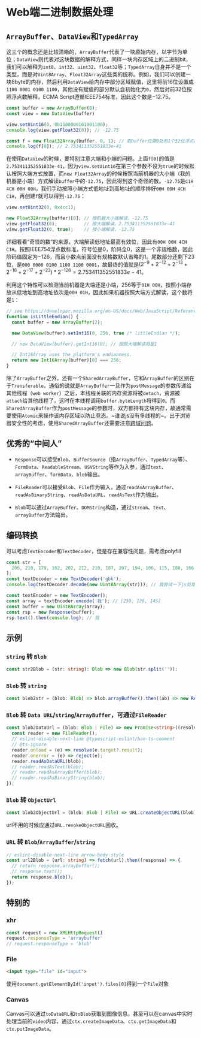 # Web端二进制数据处理

## `ArrayBuffer`、`DataView`和`TypedArray`

这三个的概念还是比较清晰的，`ArrayBuffer`代表了一块原始内存，以字节为单位；`DataView`则代表对这块数据的解释方式，同样一块内存区域上的二进制bit，我们可以解释为`int8`、`int32`、`uint32`、`float32`等；`TypedArray`自身并不是一个类型，而是对`Uint8Array`、`Float32Array`这些类的统称。例如，我们可以创建一块8byte的内存，然后利用`DataView`给内存中部分区域赋值，这里将前16位设置成`1100 0001 0100 1100`，其他没有赋值的部分默认会初始化为`0`，然后对前32位按照浮点数解释，ECMA Script遵循IEEE754标准，因此这个数是$-12.75$。

```js
const buffer = new ArrayBuffer(8);
const view = new DataView(buffer)

view.setUint16(0, 0b1100000101001100);
console.log(view.getFloat32(0)); // -12.75

const f = new Float32Array(buffer, 0, 1); // 取buffer位置0处的1个32位浮点数，即将buffer前32位解释为浮点数
console.log(f[0]); // 2.753411352551833e-41
```

在使用`DataView`的时候，要特别注意大端和小端的问题。上面`f[0]`的值是`2.753411352551833e-41`，因为`view.setUint16`在第三个参数不设为`true`的时候默认按照大端方式放置，而`new Float32Array`的时候按照当前机器的大小端（我的机器是小端）方式解读`buffer`中的`-12.75`，因此得到这个奇怪的数。`-12.75`是`C1H 4CH 00H 00H`，我们手动按照小端方式低地址到高地址的顺序排好`00H 00H 4CH C1H`，再创建`f`就可以得到`-12.75`：

```js 
view.setUint32(0, 0x4cc1);

new Float32Array(buffer)[0]; // 按机器大小端解读，-12.75
view.getFloat32(0);          // 按大端解读，2.753411352551833e-41
view.getFloat32(0, true);    // 按小端解读，-12.75
```

详细看看“奇怪的数”的来源，大端解读低地址最高有效位，因此有`00H 00H 4CH C1H`。按照IEEE754浮点数标准，符号位是0，阶码全0，这是一个非规格数，因此阶码值固定为$-126$，而且小数点前面没有规格数默认省略的$1$。尾数部分还剩下23位，是`000 0000 0100 1100 1100 0001`，故最终的值就是$(2^{-9}+2^{-12}+2^{-13}+2^{-16}+2^{-17}+2^{-23}) * 2^{-126} = 2.753411352551833e-41$。

利用这个特性可以检测当前机器是大端还是小端，256等于`01H 00H`，按照小端存放从低地址到高地址依次是`00H 01H`，因此如果机器按照大端方式解读，这个数将是`1`：

```js
// see https://developer.mozilla.org/en-US/docs/Web/JavaScript/Reference/Global_Objects/DataView
function isLittleEndian() {
  const buffer = new ArrayBuffer(2);

  new DataView(buffer).setInt16(0, 256, true /* littleEndian */);

  // new DataView(buffer).getInt16(0); // 按照大端解读将是1

  // Int16Array uses the platform's endianness.
  return new Int16Array(buffer)[0] === 256;
}
```


除了`ArrayBuffer`之外，还有一个`SharedArrayBuffer`，它和`ArrayBuffer`的区别在于`Transferable`。通俗的说就是`ArrayBuffer`一旦作为`postMessage`的参数传递给其他线程（`web worker`）之后，本线程关联的内存资源将被`detach`，资源被`attach`给其他线程了，这时在本线程调用`buffer.byteLength`将得到`0`。而`SharedArrayBuffer`作为`postMessage`的参数时，双方都持有这块内存，故通常需要使用`Atomic`来操作该内存区域以防止竞态。~谁说js没有多线程的~。出于浏览器安全性的考虑，使用`SharedArrayBuffer`还需要注意[跨域问题](https://developer.mozilla.org/en-US/docs/Web/JavaScript/Reference/Global_Objects/SharedArrayBuffer)。

## 优秀的“中间人”

*   `Response`可以接受`Blob`、`BufferSource`（指`ArrayBuffer`、`TypedArray`等）、`FormData`、`ReadableStream`、`USVString`等作为入参，通过`text`、`arrayBuffer`、`formData`、`blob`输出。

*   `FileReader`可以接受`Blob`、`File`作为输入，通过`readAsArrayBuffer`、`readAsBinaryString`、`readAsDataURL`、`readAsText`作为输出。

*   `Blob`可以通过`ArrayBuffer`、`DOMString`构造，通过`stream`、`text`、`arrayBuffer`方法输出。

## 编码转换

可以考虑`TextEncoder`和`TextDecoder`，但是存在兼容性问题，需考虑polyfill

```js
const str = [
  206, 210, 179, 162, 202, 212, 210, 187, 207, 194, 106, 115, 180, 166, 192, 237, 103, 98, 107,
];
const textDecoder = new TextDecoder('gbk');
console.log(textDecoder.decode(new Uint8Array(str))); // 我尝试一下js处理gbk
```

```js
const textEncoder = new TextEncoder();
const array = textEncoder.encode('我'); // [230, 136, 145]
const buffer = new Uint8Array(array);
const rsp = new Response(buffer);
rsp.text().then(console.log); // 我
```

## 示例

### `string` 转 `Blob`

```ts
const str2Blob = (str: string): Blob => new Blob(str.split(''));
```

### `Blob` 转 `string`

```ts
const blob2str = (blob: Blob) => blob.arrayBuffer().then((ab) => new Response(ab)).then((response) => response.text());
```

### `Blob` 转 `Data URL`/`string`/`ArrayBuffer`，可通过`FileReader`

```ts
const blob2DataUrl = (blob: Blob | File) => new Promise<string>((resolve, reject) => {
  const reader = new FileReader();
  // eslint-disable-next-line @typescript-eslint/ban-ts-comment
  // @ts-ignore
  reader.onload = (e) => resolve(e.target?.result);
  reader.onerror = (e) => reject(e);
  reader.readAsDataURL(blob);
  // reader.readAsText(blob);
  // reader.readAsArrayBuffer(blob);
  // reader.readAsBinaryString(blob);
});
```

### `Blob` 转 `ObjectUrl`

```ts
const blob2ObjectUrl = (blob: Blob | File) => URL.createObjectURL(blob);
```

url不用的时候应通过`URL.revokeObjectURL`回收。

### `URL` 转 `Blob`/`ArrayBuffer`/`string`

```ts
// eslint-disable-next-line arrow-body-style
const url2Blob = (url: string) => fetch(url).then((response) => {
  // return response.arrayBuffer();
  // response.text();
  return response.blob();
});
```

## 特别的

### xhr

```js
const request = new XMLHttpRequest()
request.responseType = 'arraybuffer'
// request.responseType = 'blob'
```

### File

```html
<input type="file" id="input">
```

使用`document.getElementById('input').files[0]`得到一个`File`对象

### Canvas

Canvas可以通过`toDataURL`和`toBlob`获取到图像信息。甚至可以在canvas中实时处理当前的`video`内容，通过`ctx.createImageData`、`ctx.getImageData`和`ctx.putImageData`。
